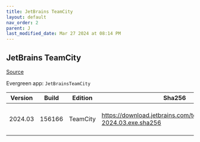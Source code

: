 ```yaml
---
title: JetBrains TeamCity
layout: default
nav_order: 2
parent: J
last_modified_date: Mar 27 2024 at 08:14 PM
---
```


## JetBrains TeamCity

[Source](https://www.jetbrains.com/teamcity)

Evergreen app: `JetBrainsTeamCity`

| Version | Build  | Edition  | Sha256                                                              | Date       | Size       | Type | URI                                                                                                                          |
| ------- | ------ | -------- | ------------------------------------------------------------------- | ---------- | ---------- | ---- | ---------------------------------------------------------------------------------------------------------------------------- |
| 2024.03 | 156166 | TeamCity | https://download.jetbrains.com/teamcity/TeamCity-2024.03.exe.sha256 | 03/27/2024 | 1451053848 | exe  | [https://download.jetbrains.com/teamcity/TeamCity-2024.03.exe](https://download.jetbrains.com/teamcity/TeamCity-2024.03.exe) |
